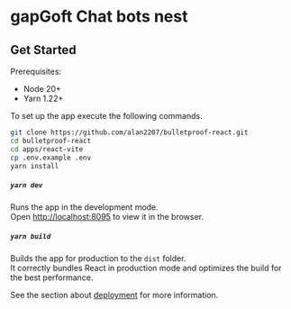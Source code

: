 # gapGoft Chat bots nest

## Get Started

Prerequisites:

- Node 20+
- Yarn 1.22+

To set up the app execute the following commands.

```bash
git clone https://github.com/alan2207/bulletproof-react.git
cd bulletproof-react
cd apps/react-vite
cp .env.example .env
yarn install
```

##### `yarn dev`

Runs the app in the development mode.\
Open [http://localhost:8095](http://localhost:8095) to view it in the browser.

##### `yarn build`

Builds the app for production to the `dist` folder.\
It correctly bundles React in production mode and optimizes the build for the best performance.

See the section about [deployment](https://vitejs.dev/guide/static-deploy) for more information.
